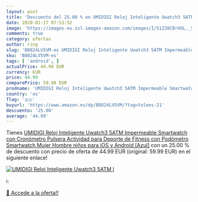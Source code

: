 ```yaml
---
layout: post
title: 'Descuento del 25.00 % en UMIDIGI Reloj Inteligente Uwatch3 5ATM I'
date: 2020-01-17 07:53:52
image: 'https://images-eu.ssl-images-amazon.com/images/I/51Z38CBrUOL._SL200_.jpg'
comments: true
category: ofertas
author: ring
slug: 'B0824LV5VM-es UMIDIGI Reloj Inteligente Uwatch3 5ATM Impermeable...'
sku: 'B0824LV5VM-es'
tags: [ 'android', ]
actualPrice: 44.99 EUR
currency: EUR
price: 44.99
comparePrice: 59.99 EUR
prodname: 'UMIDIGI Reloj Inteligente Uwatch3 5ATM Impermeable Smartwatch con Cronómetro Pulsera Actividad para Deporte de Fitness con Podómetro Smartwatch Mujer Hombre niños para iOS y Android [Azul]'
country: 'es'
flag: '🇪🇸'
buyurl: 'https://www.amazon.es/dp/B0824LV5VM/?tag=tolees-21'
descuento: '25.00'
average: '44.99'
---
```


Tienes [UMIDIGI Reloj Inteligente Uwatch3 5ATM Impermeable Smartwatch con Cronómetro Pulsera Actividad para Deporte de Fitness con Podómetro Smartwatch Mujer Hombre niños para iOS y Android [Azul]](https://www.amazon.es/dp/B0824LV5VM/?tag=tolees-21) con un 25.00 % de descuento con precio de oferta de 44.99 EUR (original: 59.99 EUR) en el siguiente enlace!

[![UMIDIGI Reloj Inteligente Uwatch3 5ATM I](https://images-eu.ssl-images-amazon.com/images/I/51Z38CBrUOL._SL200_.jpg)](https://www.amazon.es/dp/B0824LV5VM/?tag=tolees-21)

ℹ️:


[🛒 Accede a la oferta!!](https://www.amazon.es/dp/B0824LV5VM/?tag=tolees-21)
